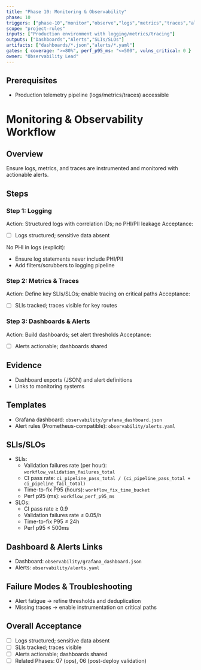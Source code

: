 ```yaml
---
title: "Phase 10: Monitoring & Observability"
phase: 10
triggers: ["phase-10","monitor","observe","logs","metrics","traces","alerts"]
scope: "project-rules"
inputs: ["Production environment with logging/metrics/tracing"]
outputs: ["Dashboards","Alerts","SLIs/SLOs"]
artifacts: ["dashboards/*.json","alerts/*.yaml"]
gates: { coverage: ">=80%", perf_p95_ms: "<=500", vulns_critical: 0 }
owner: "Observability Lead"
---
```


## Prerequisites
- Production telemetry pipeline (logs/metrics/traces) accessible

# Monitoring & Observability Workflow

## Overview
Ensure logs, metrics, and traces are instrumented and monitored with actionable alerts.

## Steps

### Step 1: Logging
Action: Structured logs with correlation IDs; no PHI/PII leakage
Acceptance:
- [ ] Logs structured; sensitive data absent

No PHI in logs (explicit):
- Ensure log statements never include PHI/PII
- Add filters/scrubbers to logging pipeline

### Step 2: Metrics & Traces
Action: Define key SLIs/SLOs; enable tracing on critical paths
Acceptance:
- [ ] SLIs tracked; traces visible for key routes

### Step 3: Dashboards & Alerts
Action: Build dashboards; set alert thresholds
Acceptance:
- [ ] Alerts actionable; dashboards shared

## Evidence
- Dashboard exports (JSON) and alert definitions
- Links to monitoring systems

## Templates
- Grafana dashboard: `observability/grafana_dashboard.json`
- Alert rules (Prometheus-compatible): `observability/alerts.yaml`

## SLIs/SLOs
- SLIs:
  - Validation failures rate (per hour): `workflow_validation_failures_total`
  - CI pass rate: `ci_pipeline_pass_total / (ci_pipeline_pass_total + ci_pipeline_fail_total)`
  - Time-to-fix P95 (hours): `workflow_fix_time_bucket`
  - Perf p95 (ms): `workflow_perf_p95_ms`
- SLOs:
  - CI pass rate ≥ 0.9
  - Validation failures rate ≤ 0.05/h
  - Time-to-fix P95 ≤ 24h
  - Perf p95 ≤ 500ms

## Dashboard & Alerts Links
- Dashboard: `observability/grafana_dashboard.json`
- Alerts: `observability/alerts.yaml`

## Failure Modes & Troubleshooting
- Alert fatigue → refine thresholds and deduplication
- Missing traces → enable instrumentation on critical paths

## Overall Acceptance
- [ ] Logs structured; sensitive data absent
- [ ] SLIs tracked; traces visible
- [ ] Alerts actionable; dashboards shared
- [ ] Related Phases: 07 (ops), 06 (post-deploy validation)